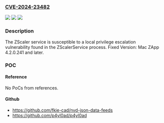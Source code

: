 ### [CVE-2024-23482](https://cve.mitre.org/cgi-bin/cvename.cgi?name=CVE-2024-23482)
![](https://img.shields.io/static/v1?label=Product&message=Client%20Connector&color=blue)
![](https://img.shields.io/static/v1?label=Version&message=0%3C%204.2.0.241%20&color=brighgreen)
![](https://img.shields.io/static/v1?label=Vulnerability&message=CWE-20%20Improper%20Input%20Validation&color=brighgreen)

### Description

The ZScaler service is susceptible to a local privilege escalation vulnerability found in the ZScalerService process. Fixed Version: Mac ZApp 4.2.0.241 and later.

### POC

#### Reference
No PoCs from references.

#### Github
- https://github.com/fkie-cad/nvd-json-data-feeds
- https://github.com/p4yl0ad/p4yl0ad

